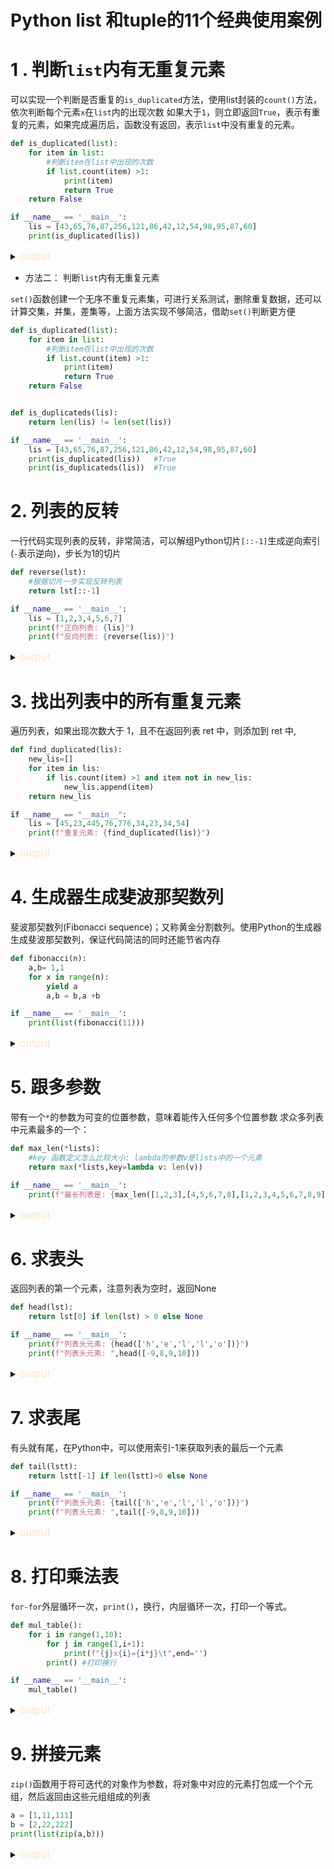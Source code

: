 # Python list 和tuple的11个经典使用案例

# 1 . 判断`list`内有无重复元素

可以实现一个判断是否重复的`is_duplicated`方法，使用list封装的`count()`方法，依次判断每个元素`x`在`list`内的出现次数
如果大于`1`，则立即返回`True`，表示有重复的元素，如果完成遍历后，函数没有返回，表示`list`中没有重复的元素。
```python
def is_duplicated(list):
    for item in list:
        #判断item在list中出现的次数
        if list.count(item) >1:
            print(item)
            return True
    return False

if __name__ == '__main__':
    lis = [43,65,76,87,256,121,86,42,12,54,98,95,87,60]
    print(is_duplicated(lis))
```
<details>
<summary><font style="font-size: initial;color: bisque">output</font> </summary>

```plain
87
True
```
</details>

- 方法二： 判断`list`内有无重复元素

`set()`函数创建一个无序不重复元素集，可进行关系测试，删除重复数据，还可以计算交集，并集，差集等，上面方法实现不够简洁，借助`set()`判断更方便

```python
def is_duplicated(list):
    for item in list:
        #判断item在list中出现的次数
        if list.count(item) >1:
            print(item)
            return True
    return False


def is_duplicateds(lis):
    return len(lis) != len(set(lis))

if __name__ == '__main__':
    lis = [43,65,76,87,256,121,86,42,12,54,98,95,87,60]
    print(is_duplicated(lis))   #True
    print(is_duplicateds(lis))  #True
```

# 2. 列表的反转
一行代码实现列表的反转，非常简洁，可以解组Python切片`[::-1]`生成逆向索引(`-`表示逆向)，步长为1的切片

```python
def reverse(lst):
    #根据切片一步实现反转列表
    return lst[::-1]

if __name__ == '__main__':
    lis = [1,2,3,4,5,6,7]
    print(f"正向列表: {lis}")
    print(f"反向列表: {reverse(lis)}")
```

<details>
<summary><font style="font-size: initial;color: bisque">output</font> </summary>

'''plain
正向列表: [1, 2, 3, 4, 5, 6, 7]
反向列表: [7, 6, 5, 4, 3, 2, 1]
'''
</details>

# 3. 找出列表中的所有重复元素

遍历列表，如果出现次数大于 1，且不在返回列表 ret 中，则添加到 ret 中,

```python
def find_duplicated(lis):
    new_lis=[]
    for item in lis:
        if lis.count(item) >1 and item not in new_lis:
            new_lis.append(item)
    return new_lis

if __name__ == "__main__":
    lis = [45,23,445,76,776,34,23,34,54]
    print(f"重复元素: {find_duplicated(lis)}")
```

<details>
<summary><font style="font-size: initial;color: bisque">output</font> </summary>

```plain
重复元素: [23, 34]
```
</details>


# 4. 生成器生成斐波那契数列
斐波那契数列(Fibonacci sequence)；又称黄金分割数列。使用Python的生成器生成斐波那契数列，保证代码简洁的同时还能节省内存

```python
def fibonacci(n):
    a,b= 1,1
    for x in range(n):
        yield a
        a,b = b,a +b

if __name__ == '__main__':
    print(list(fibonacci(11)))
```

<details>
<summary><font style="font-size: initial;color: bisque">output</font> </summary>

```plain
[1, 1, 2, 3, 5, 8, 13, 21, 34, 55, 89]
```
</details>

# 5. 跟多参数
带有一个`*`的参数为可变的位置参数，意味着能传入任何多个位置参数
求众多列表中元素最多的一个：

```python
def max_len(*lists):
    #key 函数定义怎么比较大小: lambda的参数v是lists中的一个元素
    return max(*lists,key=lambda v: len(v))

if __name__ == '__main__':
    print(f"最长列表是: {max_len([1,2,3],[4,5,6,7,8],[1,2,3,4,5,6,7,8,9])}")
```

<details>
<summary><font style="font-size: initial;color: bisque">output</font> </summary>

```plain
最长列表是: [1, 2, 3, 4, 5, 6, 7, 8, 9]
```
</details>

# 6. 求表头
返回列表的第一个元素，注意列表为空时，返回None

```python
def head(lst):
    return lst[0] if len(lst) > 0 else None

if __name__ == '__main__':
    print(f"列表头元素: {head(['h','e','l','l','o'])}")
    print(f"列表头元素: ",head([-9,8,9,10]))
```

<details>
<summary><font style="font-size: initial;color: bisque">output</font> </summary>

```plain
列表头元素: h
列表头元素:  -9
```
</details>

# 7. 求表尾
有头就有尾，在Python中，可以使用索引-1来获取列表的最后一个元素

```python
def tail(lstt):
    return lstt[-1] if len(lstt)>0 else None

if __name__ == '__main__':
    print(f"列表头元素: {tail(['h','e','l','l','o'])}")
    print(f"列表头元素: ",tail([-9,8,9,10]))
```

<details>
<summary><font style="font-size: initial;color: bisque">output</font> </summary>

```plain
列表头元素: o
列表头元素:  10
```
</details>

# 8. 打印乘法表
`for-for`外层循环一次，`print()`，换行，内层循环一次，打印一个等式。
```python
def mul_table():
    for i in range(1,10):
        for j in range(1,i+1):
            print(f"{j}x{i}={i*j}\t",end='')
        print() #打印换行

if __name__ == '__main__':
    mul_table()
```

<details>
<summary><font style="font-size: initial;color: bisque">output</font> </summary>

```plain
1x1=1
1x2=2   2x2=4
1x3=3   2x3=6   3x3=9
1x4=4   2x4=8   3x4=12  4x4=16
1x5=5   2x5=10  3x5=15  4x5=20  5x5=25
1x6=6   2x6=12  3x6=18  4x6=24  5x6=30  6x6=36
1x7=7   2x7=14  3x7=21  4x7=28  5x7=35  6x7=42  7x7=49
1x8=8   2x8=16  3x8=24  4x8=32  5x8=40  6x8=48  7x8=56  8x8=64
1x9=9   2x9=18  3x9=27  4x9=36  5x9=45  6x9=54  7x9=63  8x9=72  9x9=81
```
</details>

# 9. 拼接元素
`zip()`函数用于将可迭代的对象作为参数，将对象中对应的元素打包成一个个元组，然后返回由这些元组组成的列表

```python
a = [1,11,111]
b = [2,22,222]
print(list(zip(a,b)))

```
<details>
<summary><font style="font-size: initial;color: bisque">output</font> </summary>

```plain
[(1, 2), (11, 22), (111, 222)]
```
</details>